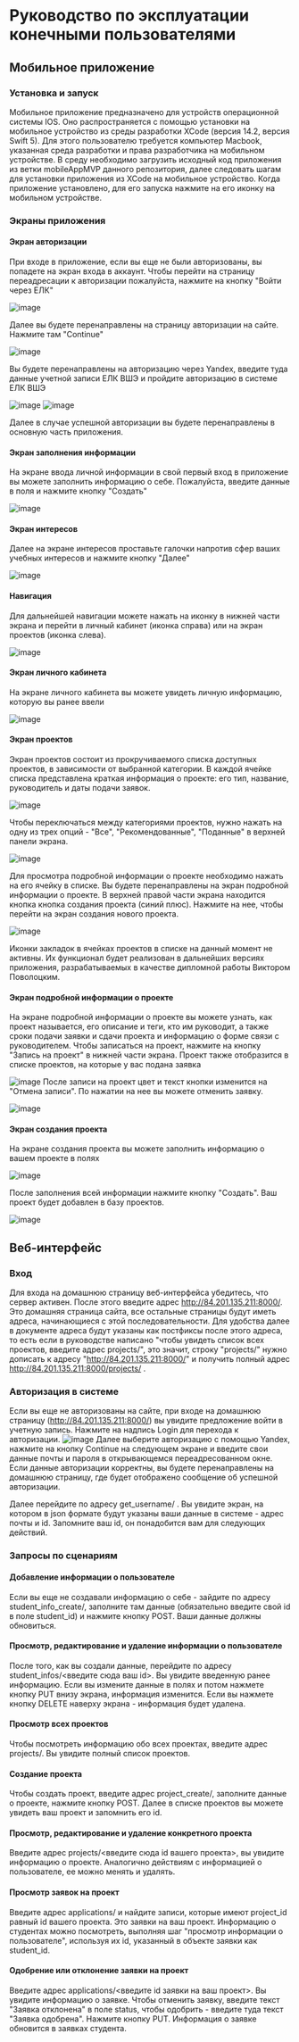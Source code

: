 # Руководство по эксплуатации конечными пользователями
## Мобильное приложение
### Установка и запуск
Мобильное приложение предназначено для устройств операционной системы IOS. Оно распространяется с помощью установки на мобильное устройство из среды разработки XCode (версия 14.2, версия Swift 5). Для этого пользователю требуется компьютер Macbook, указанная среда разработки и права разработчика на мобильном устройстве. В среду необходимо загрузить исходный код приложения из ветки mobileAppMVP данного репозитория, далее следовать шагам для установки приложения из XCode на мобильное устройство.
Когда приложение установлено, для его запуска нажмите на его иконку на мобильном устройстве.
### Экраны приложения
#### Экран авторизации
При входе в приложение, если вы еще не были авторизованы, вы попадете на экран входа в аккаунт. Чтобы перейти на страницу переадресации к авторизации пожалуйста, нажмите на кнопку "Войти через ЕЛК"

![image](https://user-images.githubusercontent.com/60274420/228167905-a77ee6ff-4996-4007-aead-3e28f35b70c8.png)

Далее вы будете перенаправлены на страницу авторизации на сайте. Нажмите там "Continue"

![image](https://user-images.githubusercontent.com/60274420/228168061-0f4ed3dd-3a9b-4118-bb81-879f806bb82b.png)

Вы будете перенаправлены на авторизацию через Yandex, введите туда данные учетной записи ЕЛК ВШЭ и пройдите авторизацию в системе ЕЛК ВШЭ

![image](https://user-images.githubusercontent.com/60274420/228169196-e263eaa7-c3bd-4d80-a45a-7a28a59c54ec.png)
![image](https://user-images.githubusercontent.com/60274420/228169373-3c44f069-88f7-4c3e-bf6a-13444fe6dab2.png)

Далее в случае успешной авторизации вы будете перенаправлены в основную часть приложения.

#### Экран заполнения информации
На экране ввода личной информации в свой первый вход в приложение вы можете заполнить информацию о себе. Пожалуйста, введите данные в поля и нажмите кнопку "Создать"

![image](https://user-images.githubusercontent.com/60274420/228170353-7a1bc02c-634a-41ed-b8e1-1c6b66c0d029.png)

#### Экран интересов
Далее на экране интересов проставьте галочки напротив сфер ваших учебных интересов и нажмите кнопку "Далее"

![image](https://user-images.githubusercontent.com/60274420/228170986-12b3a3ab-3c67-461c-94c3-34df1d693c90.png)

#### Навигация
Для дальнейшей навигации можете нажать на иконку в нижней части экрана и перейти в личный кабинет (иконка справа) или на экран проектов (иконка слева).

![image](https://user-images.githubusercontent.com/60274420/228174653-bfa91c62-15a3-4fac-85da-c7334bbeb904.png)

#### Экран личного кабинета
На экране личного кабинета вы можете увидеть личную информацию, которую вы ранее ввели 

![image](https://user-images.githubusercontent.com/60274420/228174491-957dac96-65d8-4c8c-a8ee-bd8b9d6ece33.png)

#### Экран проектов
Экран проектов состоит из прокручиваемого списка доступных проектов, в зависимости от выбранной категории. В каждой ячейке списка представлена краткая информация о проекте: его тип, название, руководитель и даты подачи заявок.

![image](https://user-images.githubusercontent.com/60274420/228173497-ce693417-4599-44a5-b16e-2de1cbb7d75f.png)

Чтобы переключаться между категориями проектов, нужно нажать на одну из трех опций - "Все", "Рекомендованные", "Поданные" в верхней панели экрана. 

![image](https://user-images.githubusercontent.com/60274420/228175461-af5d5eb8-b60c-4ea9-9934-d6f19304b1f1.png)

Для просмотра подробной информации о проекте необходимо нажать на его ячейку в списке. Вы будете перенаправлены на экран подробной информации о проекте.
В верхней правой части экрана находится кнопка кнопка создания проекта (синий плюс). Нажмите на нее, чтобы перейти на экран создания нового проекта. 

![image](https://user-images.githubusercontent.com/60274420/228175726-8bfcf0c1-a96f-4ade-8b29-e1c25dde7bbe.png)

Иконки закладок в ячейках проектов в списке на данный момент не активны. Их функционал будет реализован в дальнейших версиях приложения, разрабатываемых в качестве дипломной работы Виктором Поволоцким.

#### Экран подробной информации о проекте
На экране подробной информации о проекте вы можете узнать, как проект называется, его описание и теги, кто им руководит, а также сроки подачи заявки и сдачи проекта и информацию о форме связи с руководителем. Чтобы записаться на проект, нажмите на кнопку "Запись на проект" в нижней части экрана. Проект также отобразится в списке проектов, на которые у вас подана заявка

![image](https://user-images.githubusercontent.com/60274420/228172272-41cabc8e-cdca-4be8-823f-1b271be32a3a.png)
После записи на проект цвет и текст кнопки изменится на "Отмена записи". По нажатии на нее вы можете отменить заявку.

![image](https://user-images.githubusercontent.com/60274420/228172879-ba35526b-dff9-4c85-920e-c393df666fdc.png)

#### Экран создания проекта
На экране создания проекта вы можете заполнить информацию о вашем проекте в полях

![image](https://user-images.githubusercontent.com/60274420/228171537-436547b2-a0b8-4611-992c-6e295aa310af.png)

После заполнения всей информации нажмите кнопку "Создать". Ваш проект будет добавлен в базу проектов.

![image](https://user-images.githubusercontent.com/60274420/228171316-06407bad-4338-4cde-ab39-3866b466daac.png)

## Веб-интерфейс
### Вход
Для входа на домашнюю страницу веб-интерфейса убедитесь, что сервер активен. После этого введите адрес http://84.201.135.211:8000/. Это домашняя страница сайта, все остальные страницы будут иметь адреса, начинающиеся с этой последовательности. Для удобства далее в документе адреса будут указаны как постфиксы после этого адреса, то есть если в руководстве написано "чтобы увидеть список всех проектов, введите адрес projects/", это значит, строку "projects/" нужно дописать к адресу "http://84.201.135.211:8000/" и получить полный адрес http://84.201.135.211:8000/projects/ .
### Авторизация в системе
Если вы еще не авторизованы на сайте, при входе на домашнюю страницу (http://84.201.135.211:8000/) вы увидите предложение войти в учетную запись. Нажмите на надпись Login для перехода к авторизации. 
![image](https://user-images.githubusercontent.com/60274420/228037382-a61e334c-ef7b-4dde-baa6-4d06c5f47e58.png)
Далее выберите авторизацию с помощью Yandex, нажмите на кнопку Continue на следующем экране и введите свои данные почты и пароля в открывающемся переадресованном окне. Если данные авторизации корректны, вы будете перенаправлены на домашнюю страницу, где будет отображено сообщение об успешной авторизации. 

Далее перейдите по адресу get_username/ . Вы увидите экран, на котором в json формате будут указаны ваши данные в системе - адрес почты и id. Запомните ваш id, он понадобится вам для следующих действий.
### Запросы по сценариям
#### Добавление информации о пользователе
Если вы еще не создавали информацию о себе - зайдите по адресу student_info_create/, заполните там данные (обязательно введите свой id в поле student_id) и нажмите кнопку POST. Ваши данные должны обновиться.
#### Просмотр, редактирование и удаление информации о пользователе
После того, как вы создали данные, перейдите по адресу student_infos/<введите сюда ваш id>. Вы увидите введенную ранее информацию. Если вы измените данные в полях и потом нажмете кнопку PUT внизу экрана, информация изменится. Если вы нажмете кнопку DELETE наверху экрана - информация будет удалена.
#### Просмотр всех проектов
Чтобы посмотреть информацию обо всех проектах, введите адрес projects/. Вы увидите полный список проектов.
#### Создание проекта
Чтобы создать проект, введите адрес project_create/, заполните данные о проекте, нажмите кнопку POST. Далее в списке проектов вы можете увидеть ваш проект и запомнить его id.
#### Просмотр, редактирование и удаление конкретного проекта
Введите адрес projects/<введите сюда id вашего проекта>, вы увидите информацию о проекте. Аналогично действиям с информацией о пользователе, ее можно менять и удалять.
#### Просмотр заявок на проект
Введите адрес applications/ и найдите записи, которые имеют project_id равный id вашего проекта. Это заявки на ваш проект. Информацию о студентах можно посмотреть, выполняя шаг "просмотр информации о пользователе", используя их id, указанный в объекте заявки как student_id.
#### Одобрение или отклонение заявки на проект 
Введите адрес applications/<введите id заявки на ваш проект>. Вы увидите информацию о заявке. Чтобы отменить заявку, введите текст "Заявка отклонена" в поле status, чтобы одобрить - введите туда текст "Заявка одобрена". Нажмите кнопку PUT. Информация о заявке обновится в заявках студента.
